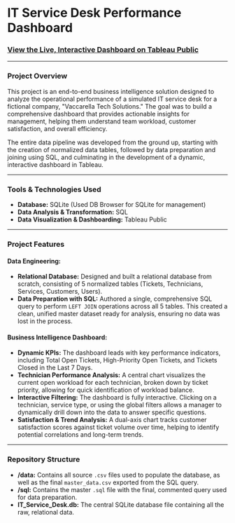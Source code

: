# IT Service Desk Performance Dashboard

### [View the Live, Interactive Dashboard on Tableau Public](https://public.tableau.com/app/profile/daniele.vaccarella/viz/VaccarellaTechDashboardServiceDesk/Dashboard1)

---

### Project Overview

This project is an end-to-end business intelligence solution designed to analyze the operational performance of a simulated IT service desk for a fictional company, "Vaccarella Tech Solutions." The goal was to build a comprehensive dashboard that provides actionable insights for management, helping them understand team workload, customer satisfaction, and overall efficiency.

The entire data pipeline was developed from the ground up, starting with the creation of normalized data tables, followed by data preparation and joining using SQL, and culminating in the development of a dynamic, interactive dashboard in Tableau.

---

### Tools & Technologies Used

*   **Database:** SQLite (Used DB Browser for SQLite for management)
*   **Data Analysis & Transformation:** SQL
*   **Data Visualization & Dashboarding:** Tableau Public

---

### Project Features

#### Data Engineering:
*   **Relational Database:** Designed and built a relational database from scratch, consisting of 5 normalized tables (Tickets, Technicians, Services, Customers, Users).
*   **Data Preparation with SQL:** Authored a single, comprehensive SQL query to perform `LEFT JOIN` operations across all 5 tables. This created a clean, unified master dataset ready for analysis, ensuring no data was lost in the process.

#### Business Intelligence Dashboard:
*   **Dynamic KPIs:** The dashboard leads with key performance indicators, including Total Open Tickets, High-Priority Open Tickets, and Tickets Closed in the Last 7 Days.
*   **Technician Performance Analysis:** A central chart visualizes the current open workload for each technician, broken down by ticket priority, allowing for quick identification of workload balance.
*   **Interactive Filtering:** The dashboard is fully interactive. Clicking on a technician, service type, or using the global filters allows a manager to dynamically drill down into the data to answer specific questions.
*   **Satisfaction & Trend Analysis:** A dual-axis chart tracks customer satisfaction scores against ticket volume over time, helping to identify potential correlations and long-term trends.

---

### Repository Structure

*   **/data:** Contains all source `.csv` files used to populate the database, as well as the final `master_data.csv` exported from the SQL query.
*   **/sql:** Contains the master `.sql` file with the final, commented query used for data preparation.
*   **IT_Service_Desk.db:** The central SQLite database file containing all the raw, relational data.
